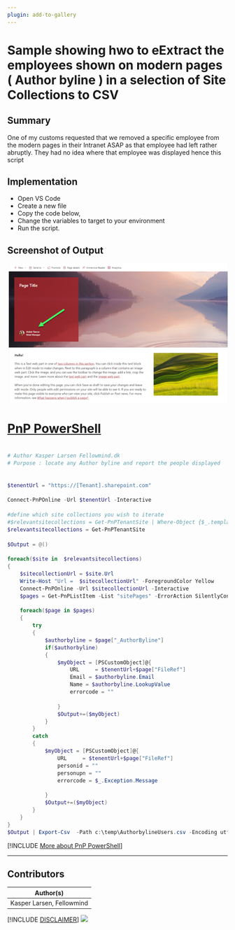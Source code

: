 ```yaml
---
plugin: add-to-gallery
---
```


# Sample showing hwo to eExtract the employees shown on modern pages ( Author byline )  in a selection of Site Collections to CSV

## Summary

One of my customs requested that we removed a specific employee from the modern pages in their Intranet ASAP as that employee had left rather abruptly. They had no idea where that employee was displayed hence this script

## Implementation

- Open VS Code
- Create a new file
- Copy the code below,
- Change the variables to target to your environment
- Run the script.
 
## Screenshot of Output 

![Example Screenshot](assets/preview.png)

# [PnP PowerShell](#tab/pnpps)
```powershell

# Author Kasper Larsen Fellowmind.dk
# Purpose : locate any Author byline and report the people displayed


$tenentUrl = "https://[Tenant].sharepoint.com"

Connect-PnPOnline -Url $tenentUrl -Interactive

#define which site collections you wish to iterate
#$relevantsitecollections = Get-PnPTenantSite | Where-Object {$_.template -eq "STS#3"}
$relevantsitecollections = Get-PnPTenantSite 

$Output = @()

foreach($site in  $relevantsitecollections)
{
    $sitecollectionUrl = $site.Url
    Write-Host "Url =  $sitecollectionUrl" -ForegroundColor Yellow
    Connect-PnPOnline -Url $sitecollectionUrl -Interactive
    $pages = Get-PnPListItem -List "sitePages" -ErrorAction SilentlyContinue
    
    foreach($page in $pages)
    {
        try 
        {
            $authorbyline = $page["_AuthorByline"]
            if($authorbyline)
            {
                $myObject = [PSCustomObject]@{
                    URL     = $tenentUrl+$page["FileRef"]
                    Email = $authorbyline.Email
                    Name = $authorbyline.LookupValue
                    errorcode = ""

                }        
                $Output+=($myObject)
            }
        }
        catch 
        {
            $myObject = [PSCustomObject]@{
                URL     = $tenentUrl+$page["FileRef"]
                personid = ""
                personupn = ""
                errorcode = $_.Exception.Message

            }        
            $Output+=($myObject)
        }
    }
}
$Output | Export-Csv  -Path c:\temp\AuthorbylineUsers.csv -Encoding utf8BOM -Force  -Delimiter "|"

```
[!INCLUDE [More about PnP PowerShell](../../docfx/includes/MORE-PNPPS.md)]
***

## Contributors

| Author(s) |
|-----------|
| Kasper Larsen, Fellowmind|

[!INCLUDE [DISCLAIMER](../../docfx/includes/DISCLAIMER.md)]
<img src="https://pnptelemetry.azurewebsites.net/script-samples/scripts/spo-export-author-byline-users" aria-hidden="true" />

